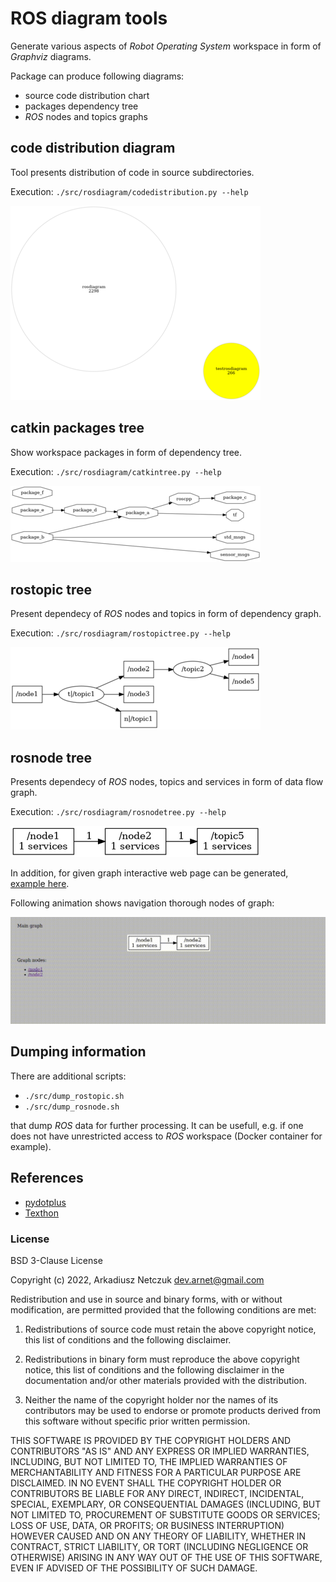 # ROS diagram tools

Generate various aspects of *Robot Operating System* workspace in form of *Graphviz* diagrams.

Package can produce following diagrams:
- source code distribution chart
- packages dependency tree
- *ROS* nodes and topics graphs



## code distribution diagram

Tool presents distribution of code in source subdirectories.

Execution: `./src/rosdiagram/codedistribution.py --help`

[![code distribution chart](example/codedistribution/out/graph-small.png "code distribution chart")](example/codedistribution/out/graph.png)



## catkin packages tree

Show workspace packages in form of dependency tree.

Execution: `./src/rosdiagram/catkintree.py --help`

[![catkin packages tree](example/catkinlist/out/graph-small.png "catkin packages tree")](example/catkinlist/out/graph.png)



## rostopic tree

Present dependecy of *ROS* nodes and topics in form of dependency graph.

Execution: `./src/rosdiagram/rostopictree.py --help`

[![ROS nodes and topics graph](example/rostopiclist/out/graph-small.png "ROS nodes and topics graph")](example/rostopiclist/out/graph.png)



## rosnode tree

Presents dependecy of *ROS* nodes, topics and services in form of data flow graph.

Execution: `./src/rosdiagram/rosnodetree.py --help`

[![ROS nodes, topics and services graph](example/rosnodelist/out/full_graph-small.png "ROS nodes, topics and services graph")](example/rosnodelist/out/full_graph.png)

In addition, for given graph interactive web page can be generated, [example here](example/rosnodelist/out/full_graph.html).

Following animation shows navigation thorough nodes of graph:

![HTML graph](doc/html_graph.gif "HTML graph")



## Dumping information

There are additional scripts:
- `./src/dump_rostopic.sh`
- `./src/dump_rosnode.sh`

that dump *ROS* data for further processing. It can be usefull, e.g. if one does not have unrestricted access to *ROS* workspace (Docker container for example).



## References

- [pydotplus](https://pypi.org/project/pydotplus/)
- [Texthon](texthon.chipsforbrain.org/)



### License

BSD 3-Clause License

Copyright (c) 2022, Arkadiusz Netczuk <dev.arnet@gmail.com>

Redistribution and use in source and binary forms, with or without
modification, are permitted provided that the following conditions are met:

1. Redistributions of source code must retain the above copyright notice, this
   list of conditions and the following disclaimer.

2. Redistributions in binary form must reproduce the above copyright notice,
   this list of conditions and the following disclaimer in the documentation
   and/or other materials provided with the distribution.

3. Neither the name of the copyright holder nor the names of its
   contributors may be used to endorse or promote products derived from
   this software without specific prior written permission.

THIS SOFTWARE IS PROVIDED BY THE COPYRIGHT HOLDERS AND CONTRIBUTORS "AS IS"
AND ANY EXPRESS OR IMPLIED WARRANTIES, INCLUDING, BUT NOT LIMITED TO, THE
IMPLIED WARRANTIES OF MERCHANTABILITY AND FITNESS FOR A PARTICULAR PURPOSE ARE
DISCLAIMED. IN NO EVENT SHALL THE COPYRIGHT HOLDER OR CONTRIBUTORS BE LIABLE
FOR ANY DIRECT, INDIRECT, INCIDENTAL, SPECIAL, EXEMPLARY, OR CONSEQUENTIAL
DAMAGES (INCLUDING, BUT NOT LIMITED TO, PROCUREMENT OF SUBSTITUTE GOODS OR
SERVICES; LOSS OF USE, DATA, OR PROFITS; OR BUSINESS INTERRUPTION) HOWEVER
CAUSED AND ON ANY THEORY OF LIABILITY, WHETHER IN CONTRACT, STRICT LIABILITY,
OR TORT (INCLUDING NEGLIGENCE OR OTHERWISE) ARISING IN ANY WAY OUT OF THE USE
OF THIS SOFTWARE, EVEN IF ADVISED OF THE POSSIBILITY OF SUCH DAMAGE.
